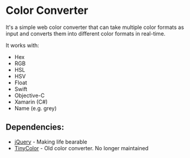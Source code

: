 # Color Converter
It's a simple web color converter that can take multiple color formats as input and converts them into different color formats in real-time.

It works with:
* Hex
* RGB
* HSL
* HSV
* Float
* Swift
* Objective-C
* Xamarin (C#)
* Name (e.g. grey)

## Dependencies:
* [jQuery](https://github.com/jquery/jquery) - Making life bearable
* [TinyColor](https://github.com/bgrins/TinyColor) - Old color converter. No longer maintained
